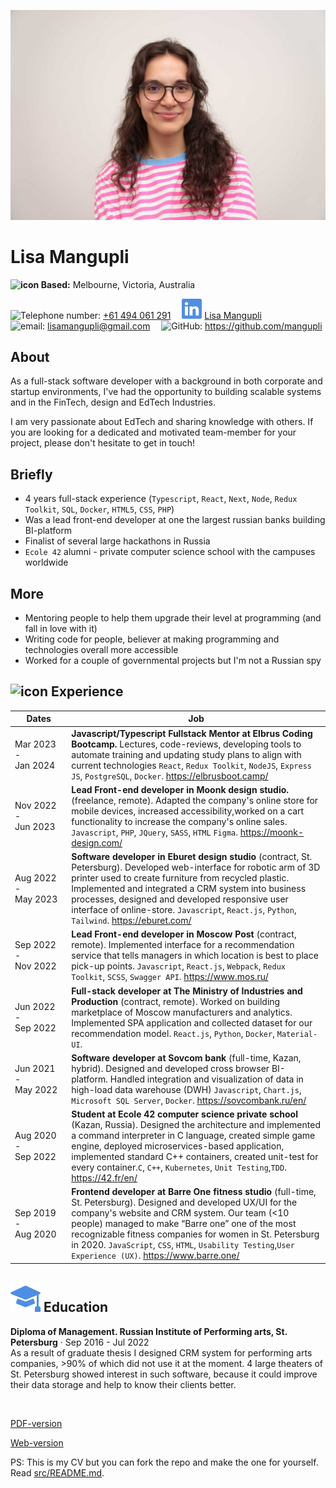 <p align="center">
<img src="images/photo.jpg" class="photo">
</p>

# Lisa Mangupli

**![icon](images/geo-alt.svg) Based:** Melbourne, Victoria, Australia

<nobr>![Telephone number:](images/telephone.svg) <a href="tel:+61494061291">+61 494 061 291</a></nobr>&emsp;
<nobr>![linkedin:](images/linkedin.svg) <a href="https://www.linkedin.com/in/lisa-mangupli/">Lisa Mangupli</a></nobr>&emsp;
<br class="hide">
<nobr>![email:](images/email.svg) lisamangupli@gmail.com</nobr>&emsp;
<nobr>![GitHub:](images/github.svg) https://github.com/mangupli</nobr>

## About

As a full-stack software developer with a background in both corporate and startup environments, I've had the opportunity to building scalable systems and in the FinTech, design and EdTech Industries.

I am very passionate about EdTech and sharing knowledge with others. If you are looking for a dedicated and motivated team-member for your project, please don't hesitate to get in touch!

## Briefly

- 4 years full-stack experience (`Typescript`, `React`, `Next`, `Node`, `Redux Toolkit`, `SQL`, `Docker`, `HTML5`, `CSS`, `PHP`)
- Was a lead front-end developer at one the largest russian banks building BI-platform
- Finalist of several large hackathons in Russia
- `Ecole 42` alumni - private computer science school with the campuses worldwide

## More

- Mentoring people to help them upgrade their level at programming (and fall in love with it)
- Writing code for people, believer at making programming and technologies overall more accessible
- Worked for a couple of governmental projects but I'm not a Russian spy

<p style="break-after: page;"></p>

## ![icon](images/briefcase-fill.svg) Experience

| Dates                         | Job                                                                                                                                                                                                                                                                                                                                                                                          |
| ----------------------------- | -------------------------------------------------------------------------------------------------------------------------------------------------------------------------------------------------------------------------------------------------------------------------------------------------------------------------------------------------------------------------------------------- |
| Mar&nbsp;2023 - Jan&nbsp;2024 | **Javascript/Typescript Fullstack Mentor at Elbrus Coding Bootcamp.** Lectures, code-reviews, developing tools to automate training and updating study plans to align with current technologies `React`, `Redux Toolkit`, `NodeJS`, `Express JS`, `PostgreSQL`, `Docker`. https://elbrusboot.camp/                                                                                           |
| Nov&nbsp;2022 - Jun&nbsp;2023 | **Lead Front-end developer in Moonk design studio.** (freelance, remote). Adapted the company's online store for mobile devices, increased accessibility,worked on a cart functionality to increase the company's online sales. `Javascript`, `PHP`, `JQuery`, `SASS`, `HTML` `Figma`. https://moonk-design.com/                                                                             |
| Aug&nbsp;2022 - May&nbsp;2023 | **Software developer in Eburet design studio** (contract, St. Petersburg). Developed web-interface for robotic arm of 3D printer used to create furniture from recycled plastic. Implemented and integrated a CRM system into business processes, designed and developed responsive user interface of online-store. `Javascript`, `React.js`, `Python`, `Tailwind`. https://eburet.com/      |
| Sep&nbsp;2022 - Nov&nbsp;2022 | **Lead Front-end developer in Moscow Post** (contract, remote). Implemented interface for a recommendation service that tells managers in which location is best to place pick-up points. `Javascript`, `React.js`, `Webpack`, `Redux Toolkit`, `SCSS`, `Swagger API`. https://www.mos.ru/                                                                                                   |
| Jun&nbsp;2022 - Sep&nbsp;2022 | **Full-stack developer at The Ministry of Industries and Production** (contract, remote). Worked on building marketplace of Moscow manufacturers and analytics. Implemented SPA application and collected dataset for our recommendation model. `React.js`, `Python`, `Docker`, `Material-UI`.                                                                                               |
| Jun&nbsp;2021 - May&nbsp;2022 | **Software developer at Sovcom bank** (full-time, Kazan, hybrid). Designed and developed cross browser BI-platform. Handled integration and visualization of data in high-load data warehouse (DWH) `Javascript`, `Chart.js`, `Microsoft SQL Server`, `Docker`. https://sovcombank.ru/en/                                                                                                    |
| Aug&nbsp;2020 - Sep&nbsp;2022 | **Student at Ecole 42 computer science private school** (Kazan, Russia). Designed the architecture and implemented a command interpreter in C language, created simple game engine, deployed microservices-based application, implemented standard C++ containers, created unit-test for every container.`C`, `C++`, `Kubernetes`, `Unit Testing`,`TDD`. https://42.fr/en/                   |
| Sep&nbsp;2019 - Aug&nbsp;2020 | **Frontend developer at Barre One fitness studio** (full-time, St. Petersburg). Designed and developed UX/UI for the company's website and CRM system. Our team (<10 people) managed to make “Barre one” one of the most recognizable fitness companies for women in St. Petersburg in 2020. `JavaScript`, `CSS`, `HTML`, `Usability Testing`,`User Experience (UX)`. https://www.barre.one/ |

<!--
## ![icon](images/window-stack.svg) Мои проекты

- **Shorty** - телеграмм-бот, который создаёт краткую выжимку из сообщений в группе с помощью GPT4. `TypeScript`, `NodeJs`, `RxJS`, `Jest`, `Docker`. [Бот](https://t.me/shorty_chat_bot), [GitHub](https://github.com/mrThomasTeller/shorty-telegram-summarization-bot)

//-->

<p style="break-after: page;"></p>

## ![icon](images/mortarboard-fill.svg) Education

**Diploma of Management. Russian Institute of Performing arts, St. Petersburg** · Sep 2016 - Jul 2022
<br>
As a result of graduate thesis I designed CRM system for performing arts companies, >90% of which did not use it at the moment. 4 large theaters of St. Petersburg showed interest in such software, because it could improve their data storage and help to know their clients better.

<div class="hide">
  <br>
  <p>
    <a href="https://mangupli.github.io/cv/cv.pdf">PDF-version</a>
  </p>
  <p>
  <a href="https://mangupli.github.io/cv/">Web-version</a>
  </p>
  PS: This is my CV but you can fork the repo and make the one for yourself. Read <a href="src/README.md">src/README.md</a>. 
</div>

